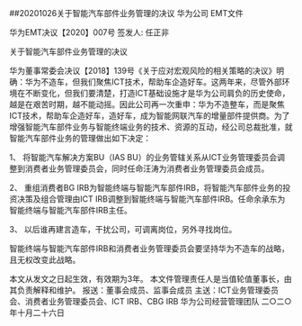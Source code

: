 ##20201026关于智能汽车部件业务管理的决议
华为公司
EMT文件
 
华为EMT决议【2020】007号    签发人: 任正非
 
关于智能汽车部件业务管理的决议
 
华为董事常委会决议【2018】139号《关于应对宏观风险的相关策略的决议》明确：华为不造车，但我们聚焦ICT技术，帮助车企造好车。这两年来，尽管外部环境在不断变化，但我们要清楚，打造ICT基础设施才是华为公司肩负的历史使命，越是在艰苦时期，越不能动摇。因此公司再一次重申：华为不造整车，而是聚焦ICT技术，帮助车企造好车，造好车，成为智能网联汽车的增量部件提供商。为了增强智能汽车部件业务与智能终端业务的技术、资源的互动，经公司总裁批准，就智能汽车部件业务的管理做出如下决定：

1、 将智能汽车解决方案BU（IAS BU）的业务管辖关系从ICT业务管理委员会调整到消费者业务管理委员会，同时任命汪涛为消费者业务管理委员会成员。

2、 重组消费者BG IRB为智能终端与智能汽车部件IRB，将智能汽车部件业务的投资决策及组合管理由ICT IRB调整到智能终端与智能汽车部件IRB。任命余承东为智能终端与智能汽车部件IRB主任。

3、 以后谁再建言造车，干扰公司，可调离岗位，另外寻找岗位。

智能终端与智能汽车部件IRB和消费者业务管理委员会要坚持华为不造车的战略，且无权改变此战略。
 
 
本文从发文之日起生效，有效期为3年。
本文件管理责任人是当值轮值董事长，由其负责解释和维护。
报送：董事会成员、监事会成员
主送：ICT业务管理委员会、消费者业务管理委员会、ICT IRB、CBG IRB
华为公司经营管理团队                          二○二○年十月二十六日
 
  